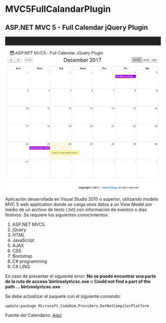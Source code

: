 # MVC5FullCalandarPlugin
## ASP.NET MVC 5 - Full Calendar jQuery Plugin


![Imagen del Full Calendar](https://raw.githubusercontent.com/sfgomezc/MVC5FullCalandarPlugin/master/1.png)

Aplicación desarrollada en Visual Studio 2015 o superior, utilizando modelo MVC 5 web application donde se carga unos datos a un View Model por medio de un archivo de texto (.txt) con información de eventos o días festivos. Se requiere los siguientes conocimientos:

1.  ASP.NET MVC5.
2.  jQuery
3.  HTML
4.  JavaScript
5.  AJAX
6.  CSS
7.  Bootstrap
8.  C# programming
9.  C# LINQ



En caso de presentar el siguiente error:
**No se puede encontrar una parte de la ruta de acceso \bin\roslyn\csc.exe** o
**Could not find a part of the path ... bin\roslyn\csc.exe**


Se debe actualizar el paquete con el siguiente comando:

    update-package Microsoft.CodeDom.Providers.DotNetCompilerPlatform


Fuente del Calendario: [Aquí](https://www.c-sharpcorner.com/article/asp-net-mvc5-full-calendar-jquery-plugin/)
